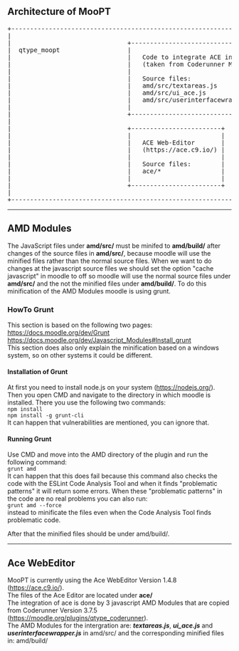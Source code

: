 ## **Architecture of MooPT** ##

<pre>
+----------------------------------------------------------------------------+
|                                                                            |
|                               +------------------------------------------+ |
|  qtype_moopt                  |                                          | |
|                               |   Code to integrate ACE into MooPT       | |
|                               |   (taken from Coderunner Moodle Plugin)  | |
|                               |                                          | |
|                               |   Source files:                          | |
|                               |   amd/src/textareas.js                   | |
|                               |   amd/src/ui_ace.js                      | |
|                               |   amd/src/userinterfacewrapper.js        | |
|                               |                                          | |
|                               +------------------------------------------+ |
|                                                                            |
|                               +------------------------+                   |
|                               |                        |                   |
|                               |   ACE Web-Editor       |                   |
|                               |   (https://ace.c9.io/) |                   |
|                               |                        |                   |
|                               |   Source files:        |                   |
|                               |   ace/*                |                   |
|                               |                        |                   |
|                               +------------------------+                   |
|                                                                            |
+----------------------------------------------------------------------------+
</pre>

----------

## **AMD Modules** ##

The JavaScript files under **amd/src/** must be minifed to **amd/build/** after changes of the source files in **amd/src/**, because moodle will use the minified files rather than the normal source files. When we want to do changes at the javascript source files we should set the option "cache javascript" in moodle to off so moodle will use the normal source files under **amd/src/** and the not the minified files under **amd/build/**.
To do this minification of the AMD Modules moodle is using grunt.


### **HowTo Grunt** ###
This section is based on the following two pages:   
https://docs.moodle.org/dev/Grunt  
https://docs.moodle.org/dev/Javascript_Modules#Install_grunt  
This section does also only explain the minification based on a windows system, so on other systems it could be different.

#### **Installation of Grunt** ####
At first you need to install node.js on your system (https://nodejs.org/).
Then you open CMD and navigate to the directory in which moodle is installed.
There you use the following two commands:  
```npm install```  
```npm install -g grunt-cli```  
It can happen that vulnerabilities are mentioned, you can ignore that.

#### **Running Grunt** ####

Use CMD and move into the AMD directory of the plugin and run the following command:   
```grunt amd```  
It can happen that this does fail because this command also checks the code with the ESLint Code Analysis Tool and when it finds "problematic patterns" it will return some errors. 
When these "problematic patterns" in the code are no real problems you can also run:   
```grunt amd --force```   
instead to minificate the files even when the Code Analysis Tool finds problematic code.

After that the minified files should be under amd/build/.


----------

## **Ace WebEditor** ##

MooPT is currently using the Ace WebEditor Version 1.4.8 (https://ace.c9.io/).  
The files of the Ace Editor are located under **ace/**  
The integration of ace is done by 3 javascript AMD Modules that are copied from Coderunner Version 3.7.5 (https://moodle.org/plugins/qtype_coderunner).   
The AMD Modules for the intergration are: ***textareas.js***, ***ui_ace.js*** and ***userinterfacewrapper.js*** in amd/src/ and the corresponding minified files in: amd/build/